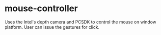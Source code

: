 # mouse-controller
Uses the Intel's depth camera and PCSDK to control the mouse on window platform. User can issue the gestures for click.
